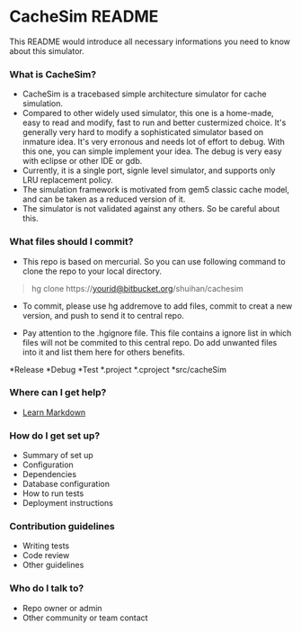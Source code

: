 # CacheSim README #

This README would introduce all necessary informations you need to know about this simulator.

### What is CacheSim? ###

* CacheSim is a tracebased simple architecture simulator for cache simulation. 
* Compared to other widely used simulator, this one is a home-made, easy to read and modify, fast to run and better custermized choice. It's generally very hard to modify a sophisticated simulator based on inmature idea. It's very erronous and needs lot of effort to debug. With this one, you can simple implement your idea. The debug is very easy with eclipse or other IDE or gdb.
* Currently, it is a single port, signle level simulator, and supports only LRU replacement policy.
* The simulation framework is motivated from gem5 classic cache model, and can be taken as a reduced version of it. 
* The simulator is not validated against any others. So be careful about this.

### What files should I commit? ###

* This repo is based on mercurial. So you can use following command to clone the repo to your local directory.
> hg clone https://yourid@bitbucket.org/shuihan/cachesim
* To commit, please use hg addremove to add files, commit to creat a new version, and push to send it to central repo.

+ Pay attention to the .hgignore file. This file contains a ignore list in which files will not be commited to this central repo. Do add unwanted files into it and list them here for others benefits.

*Release
*Debug
*Test
*.project
*.cproject
*src/cacheSim


### Where can I get help? ###

* [Learn Markdown](https://bitbucket.org/tutorials/markdowndemo)

### How do I get set up? ###

* Summary of set up
* Configuration
* Dependencies
* Database configuration
* How to run tests
* Deployment instructions

### Contribution guidelines ###

* Writing tests
* Code review
* Other guidelines

### Who do I talk to? ###

* Repo owner or admin
* Other community or team contact
